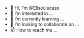 - 👋 Hi, I’m @Eliseulucass
- 👀 I’m interested in ...
- 🌱 I’m currently learning ...
- 💞️ I’m looking to collaborate on ...
- 📫 How to reach me ...

<!---
Eliseulucass/Eliseulucass is a ✨ special ✨ repository because its `README.md` (this file) appears on your GitHub profile.
You can click the Preview link to take a look at your changes.
--->

